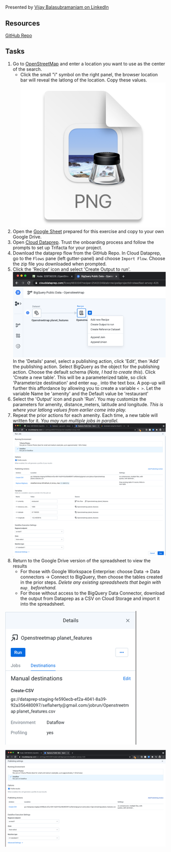 #
Presented by [Vijay Balasubramaniam on LinkedIn](https://www.linkedin.com/posts/vbalasu_openstreetmap-clouddataprep-bigquery-activity-6792506724403286016-DEwU)

## Resources
[GitHub Repo](https://github.com/vbalasu/dataprep-openstreetmap)


## Tasks
1. Go to [OpenStreetMap](https://openstreetmap.org) and enter a location you want to use as the center of the search.
   *  Click the small "i" symbol on the right panel, the browser location bar will reveal the latlong of the location. Copy these values.
![](../../../attachments/OpenStreetMap-Adams-House-Qcy.png)
2. Open the [Google Sheet](https://docs.google.com/spreadsheets/d/1tioaPCZ4cmLno0jaFRzPwDQIRURu7O52Xvp_EeX_2x4/edit#gid=0) prepared for this exercise and copy to your own Google Drive.
3. Open [Cloud Dataprep](https://clouddataprep.com/). Trust the onboarding process and follow the prompts to set up Trifacta for your project.
4. Download the dataprep flow from the GitHub Repo. In Cloud Dataprep, go to the `Flows` pane (left gutter-panel) and choose `Import Flow`. Choose the zip file you downloaded when prompted.
5. Click the 'Recipe' icon and select 'Create Output to run'. ![](../../../attachments/clouddataprep-Create-Output-to-run.png) In the 'Details' panel, select a publishing action, click 'Edit', then 'Add' the publishing action. Select BigQuery as the object for the publishing action. Choose the default schema (_Note, I had to create this_). Click 'Create a new table'. This will be a parameterized table, so click 'Parameterize destination' and enter `map_` into the text box. A pop-up will further this affordance by allowing you to create a variable `< >`. Let the variable Name be 'amenity' and the Default value be 'restaurant'
6. Select the 'Output' icon and push 'Run'. You may customize the parameters for amenity, distance_meters, latitude and longitude. _This is where your latlong values from earlier come into play._
7. Repeat the prior actions for each amenity. Each time, a new table will written for it. _You may run multiple jobs in parallel._ ![](../../../attachments/clouddataprep-run-job.png)
8. Return to the Google Drive version of the spreadsheet to view the results
   * For those with Google Workspace Enterprise: choose Data -> Data connectors -> Connect to BigQuery, then choose the tables created in the prior steps. _Delete any existing spreadsheets that begin with `map_` beforehand._
   * For those without access to the BigQuery Data Connector, download the output from Dataprep as a CSV on Cloud Storage and import it into the spreadsheet.

![](../../../attachments/clouddataprep-create-csv.png)

![](../../../attachments/clouddataprep-Publish-data-Final.png)